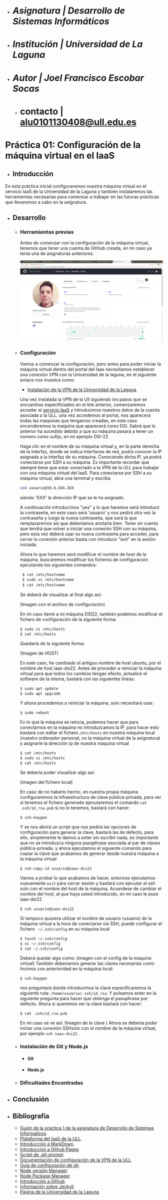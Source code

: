 - # *Asignatura | Desarrollo de Sistemas Informáticos*
- #  *Institución | Universidad de La Laguna*
- # *Autor | Joel Francisco Escobar Socas*
  - # contacto | alu0101130408@ull.edu.es 

# __Práctica 01: Configuración de la máquina virtual en el IaaS__

- ## Introducción
En esta práctica inicial configuraremos nuestra máquina virtual en el servicio IaaS de la Universidad de la Laguna y también instalaremos las herramientas necesarias para comenzar a trabajar en las futuras prácticas que llevaremos a cabo en la asignatura.
- ## Desarrollo
  - ### Herramientas previas
       Antes de comenzar con la configuración de la máquina virtual, tenemos que tener una cuenta de GitHub creada, en mi caso ya tenía una de asignaturas                 anteriores.
       
       ![GitHub_profile](https://github.com/ULL-ESIT-INF-DSI-2021/ull-esit-inf-dsi-20-21-prct01-iaas-JoelEscobarULL/blob/main/P1/gituhb%20inicio.png)
       
  - ### Configuración
     Vamos a comenzar la configuración, pero antes para poder iniciar la máquina virtual dentro del portal del Iaas necesitamos establecer una conexión VPN con la       Universidad de la laguna, en el siguiente enlace nos muestra como:
      - [Instalación de la VPN de la Universidad de la Laguna](https://www.ull.es/servicios/stic/2020/12/01/servicio-de-vpn-de-la-ull/).
      
      Una vez instalada la VPN de la Ull siguiendo los pasos que se encuentras especificiados en el link anterior, comenzaremos acceder al [servicio IaaS](https://iaas.ull.es/ovirt-engine/) y introducimos nuestros datos de la cuenta asociada a la ULL. una vez accedemos al portal, nos aparecerá todas las maquinas que tengamos creadas, en este caso encenderemos la maquina que aparecerá como DSI. Sabrá que lo anterior ha sucedido debido a que su máquina pasará a tener un número como sufijo, en mi ejemplo DSI-22.
     
     Haga clic en el nombre de su máquina virtual y, en la parte derecha de la interfaz, donde se indica Interfaces de red, podrá conocer la IP asignada a la interfaz de su máquina. Conociendo dicha IP, ya podrá conectarse por SSH a su máquina. Es importante recordar que siempre tiene que estar conectado a la VPN de la ULL para trabajar con una máquina virtual del IaaS. Para conectarse por SSH a su máquina virtual, abra una terminal y escriba 
     ```Bash
     ssh usuario@10.6.XXX.XXX
     ```
     siendo 'XXX' la dirección IP que se le ha asignado.
     
     A continuación introducimos "yes" y lo que haremos será introducir la contraseña, en este caso será 'usuario' y nos pedirá otra vez la contraseña y luego la nueva contraseña, que será la que remplazaremos asi que deberiamos anotarla bien. Tener en cuenta que tendrá que volver a iniciar una conexión SSH con su máquina, pero esta vez deberá usar su nueva contraseña para acceder, para cerrar la conexión anterior basta con introducir "exit" en la sesión iniciada.
     
     Ahora lo que haremos será modificar el nombre de host de la máquina, buscaremos modificar los ficheros de configuración ejecutando los siguientes comandos:
      ``` Bash
       $ cat /etc/hostname
       $ sudo vi /etc/hostname
       $ cat /etc/hostname
      ```
    Se deberá de visualizar al final algo así:
    
    (Imagen con el archivo de configuración)
    
    En mi caso llamé a mi máquina DSI22, también podemos modificar el fichero de configuración de la siguiente forma:
     ```
     $ sudo vi /etc/hosts
     $ cat /etc/hosts
     ```
    Quedaría de la siguiente forma:
    
    (Imagen de HOST)
    
    En este caso, he cambiado el antiguo nombre de host ubuntu, por el nombre de host iaas-dsi22. Antes de proceder a reiniciar la máquina virtual para que todos   los cambios tengan efecto, actualice el software de la misma, bastará con las siguientes líneas:
    ```
    $ sudo apt update
    $ sudo apt upgrade
    ```
    
    Y ahora procedemos a reiniciar la máquina, solo necesitará usar:
     ```
     $ sudo reboot
     ``` 
    En lo que la máquina se reincia, podemos hacer que para conectarnos en la máquina no introduzcamos la IP, para hacer esto bastará con editar el fichero `/etc/hosts` en nuestra máquina local (nuestro ordenador personal, no la máquina virtual de la asignatura) y asignarle la dirección ip de nuestra maquina virtual 
     ```
     $ cat /etc/hosts
     $ sudo vi /etc/hosts
     $ cat /etc/hosts
     ```
    
    Se debería poder visualizar algo así:
    
    (imagen del fichero local)
    
    En caso de no haberlo hecho, en nuestra propia máquina configuraremos la infraestructura de clave pública-privada, para ver si tenemos el fichero generado ejecutaremos el comando `cat .ssh/id_rsa.pub` si no lo tenemos, bastará con hacer:
     ```
     $ ssh-keygen
     ```
    Y se nos abrirá un script que nos pedirá las opciones de configuración para generar la clave, bastará las de defecto, para ello, simplemente le damos a enter sin escribir nada, es importante que no se introduzca ninguna passphrase asociada al par de claves pública-privada.
 y ahora ejecutamos el siguiente comando para copiar la clave que acabamos de generar desde nuestra máquina a la máquina virtual
     ```
     $ ssh-copy-id usuario@iaas-dsi22
     ```
    Vamos a probar lo que acabamos de hacer, entonces ejecutamos nuevamente `exit` para cerrar sesión y bastará con ejecutar el ssh solo con el nombre del host de la máquina, Acuerdese de cambiar el nombre del host, al que haya usted introducido, en mi caso le puse iaas-dsi22  
     ``` 
     $ ssh usuario@iaas-dsi22
     ```
    Si tampoco quisiera utilizar el nombre de usuario (usuario) de la máquina virtual a la hora de conectarse vía SSH, puede configurar el fichero ` ~/.ssh/config` en su máquina local
     ```
     $ touch ~/.ssh/config
     $ vi ~/.ssh/config 
     $ cat ~/.ssh/config 
     ``` 
    Deberá quedar algo como:
    (imagen con el config de la maquina virtual)
    También deberiamos generar las claves necesarias como hicimos con anterioridad en la máquina local:
     ```
     $ ssh-keygen 
     ```
    nos preguntará donde introducimos la clave especificaremos la siguiente ruta: `/home/usuario/.ssh/id_rsa`. Y pulsamos enter en la siguiente pregunta para hacer que obtenga el passphrase por defecto. Ahora si queremos ver la clave bastará con hacer:
     ```
     $ cat .ssh/id_rsa.pub 
     ```
    En mi caso se ve así:
    (Imagen de la clave )
    Ahora se debería poder iniciar una conexión SSHsolo con el nombre de la máquina virtual, por ejemplo `ssh iaas-dsi22`.
 
      
  - ### Instalación de Git y Node.js
    - #### Git

 
    - #### Node.js


  - ###  Dificultades Encontradas

- ## Conclusión

- ## Bibliografia
  - [Guión de la práctica 1 de la asignatura de Desarrollo de Sistemas Informaticos](https://ull-esit-inf-dsi-2021.github.io/prct01-iaas/).
  - [Plataforma del IaaS de la ULL](https://iaas.ull.es).
  - [Introducción a MarkDown](https://guides.github.com/features/mastering-markdown/).
  - [Introduccion a Github Pages](https://docs.github.com/en/github/working-with-github-pages).
  - [Script de .git-prompt](https://github.com/git/git/blob/master/contrib/completion/git-prompt.sh).
  - [Documentación de configuración de la VPN de la ULL](https://www.ull.es/servicios/stic/2020/12/01/servicio-de-vpn-de-la-ull/).
  - [Guia de configuración de git](https://git-scm.com/book/es/v2/Inicio---Sobre-el-Control-de-Versiones-Configurando-Git-por-primera-vez).
  - [Node versión Manager](https://github.com/nvm-sh/nvm).
  - [Node Package Manager](https://www.npmjs.com/).
  - [Introducción a Github](https://lab.github.com/githubtraining/introduction-to-github).
  - [Información sobre Jeckyll](https://jekyllrb.com/).
  - [Página de la Universidad de la Laguna](https://www.ull.es/)
  


